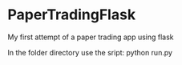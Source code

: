# PaperTradingFlask

My first attempt of a paper trading app using flask

In the folder directory use the sript: python run.py
